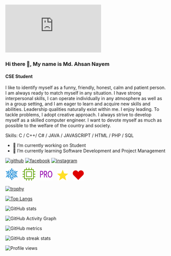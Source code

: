 ![CSE Student](https://www.facebook.com/photo.php?fbid=2748779938783876&set=pb.100009556905081.-2207520000..&type=3)
### Hi there 👋, My name is Md. Ahsan Nayem
#### CSE Student


I like to identify myself as a funny, friendly, honest, calm and patient person.  I am
always ready to match myself in any situation. I have strong interpersonal skills, I can operate individually in any atmosphere as well as in a group setting, and I am eager to learn and acquire new skills and abilities. Leadership qualities naturally exist within me. I enjoy leading. To tackle problems, I adopt creative approach. I always strive to develop myself as a skilled computer engineer. I want to devote myself as much as possible to the welfare of the country and society.


Skills: C / C++/ C# / JAVA / JAVASCRIPT / HTML / PHP / SQL

- 🔭 I’m currently working on Student 
- 🌱 I’m currently learning Software Development and Project Management 


[<img src='https://cdn.jsdelivr.net/npm/simple-icons@3.0.1/icons/github.svg' alt='github' height='40'>](https://github.com/Ahsan-Nayem)  [<img src='https://cdn.jsdelivr.net/npm/simple-icons@3.0.1/icons/facebook.svg' alt='facebook' height='40'>](https://www.facebook.com/ahsannayem07)  [<img src='https://cdn.jsdelivr.net/npm/simple-icons@3.0.1/icons/instagram.svg' alt='instagram' height='40'>](https://www.instagram.com/ahsanious_world/)  

<a href='https://archiveprogram.github.com/'><img src='https://raw.githubusercontent.com/acervenky/animated-github-badges/master/assets/acbadge.gif' width='40' height='40'></a> <a href='https://docs.github.com/en/developers'><img src='https://raw.githubusercontent.com/acervenky/animated-github-badges/master/assets/devbadge.gif' width='40' height='40'></a> <a href='https://github.com/pricing'><img src='https://raw.githubusercontent.com/acervenky/animated-github-badges/master/assets/pro.gif' width='40' height='40'></a> <a href='https://stars.github.com/'><img src='https://raw.githubusercontent.com/acervenky/animated-github-badges/master/assets/starbadge.gif' width='35' height='35'></a> <a href='https://docs.github.com/en/github/supporting-the-open-source-community-with-github-sponsors'><img src='https://raw.githubusercontent.com/acervenky/animated-github-badges/master/assets/sponsorbadge.gif' width='35' height='35'></a> 

[![trophy](https://github-profile-trophy.vercel.app/?username=Ahsan-Nayem)](https://github.com/ryo-ma/github-profile-trophy)

[![Top Langs](https://github-readme-stats.vercel.app/api/top-langs/?username=Ahsan-Nayem)](https://github.com/anuraghazra/github-readme-stats)

![GitHub stats](https://github-readme-stats.vercel.app/api?username=Ahsan-Nayem&show_icons=true&count_private=true)  

![GitHub Activity Graph](https://activity-graph.herokuapp.com/graph?username=Ahsan-Nayem)  

![GitHub metrics](https://metrics.lecoq.io/Ahsan-Nayem)  

![GitHub streak stats](https://github-readme-streak-stats.herokuapp.com/?user=Ahsan-Nayem)  

![Profile views](https://gpvc.arturio.dev/Ahsan-Nayem)  
